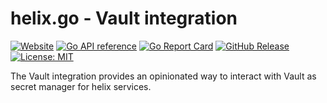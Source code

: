 # helix.go - Vault integration

[![Website](https://img.shields.io/website?url=https%3A%2F%2Fnunchi.studio%2Fhelix%2Fintegration%2Fvault&up_message=docs&label=website)](https://nunchi.studio/helix/integration/vault)
[![Go API reference](https://pkg.go.dev/badge/go.nunchi.studio/helix.svg)](https://pkg.go.dev/go.nunchi.studio/helix/integration/vault)
[![Go Report Card](https://goreportcard.com/badge/go.nunchi.studio/helix/integration/vault)](https://goreportcard.com/report/go.nunchi.studio/helix/integration/vault)
[![GitHub Release](https://img.shields.io/github/v/release/nunchistudio/helix.go)](https://github.com/nunchistudio/helix.go/releases/latest)
[![License: MIT](https://img.shields.io/badge/License-MIT-green.svg)](https://opensource.org/licenses/MIT)

The Vault integration provides an opinionated way to interact with Vault as secret
manager for helix services.
